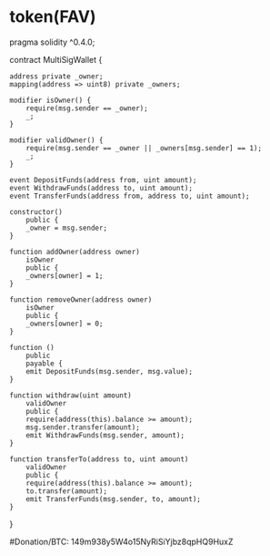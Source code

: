# token(FAV)

pragma solidity ^0.4.0;

contract MultiSigWallet {
    
    address private _owner;
    mapping(address => uint8) private _owners; 

    modifier isOwner() {
        require(msg.sender == _owner);
        _;
    }
    
    modifier validOwner() {
        require(msg.sender == _owner || _owners[msg.sender] == 1);
        _;
    }
    
    event DepositFunds(address from, uint amount);
    event WithdrawFunds(address to, uint amount);
    event TransferFunds(address from, address to, uint amount);
    
    constructor()
        public {
        _owner = msg.sender;
    }
    
    function addOwner(address owner)
        isOwner
        public {
        _owners[owner] = 1;
    }
    
    function removeOwner(address owner)
        isOwner
        public {
        _owners[owner] = 0;
    }
    
    function ()
        public
        payable {
        emit DepositFunds(msg.sender, msg.value);
    }
    
    function withdraw(uint amount)
        validOwner
        public {
        require(address(this).balance >= amount);
        msg.sender.transfer(amount);
        emit WithdrawFunds(msg.sender, amount);
    }
    
    function transferTo(address to, uint amount) 
        validOwner
        public {
        require(address(this).balance >= amount);
        to.transfer(amount);
        emit TransferFunds(msg.sender, to, amount);
    }
        
}


#Donation/BTC: 149m938y5W4o15NyRiSiYjbz8qpHQ9HuxZ
